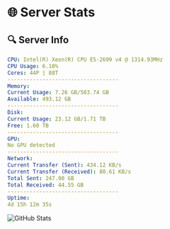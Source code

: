 # 🌐 Server Stats
## 🔍 Server Info
```yaml
CPU: Intel(R) Xeon(R) CPU E5-2699 v4 @ 1314.93MHz
CPU Usage: 6.10%
Cores: 44P | 88T
-----------------------------------
Memory:
Current Usage: 7.26 GB/503.74 GB
Available: 493.12 GB
-----------------------------------
Disk:
Current Usage: 23.12 GB/1.71 TB
Free: 1.60 TB
-----------------------------------
GPU:
No GPU detected
-----------------------------------
Network:
Current Transfer (Sent): 434.12 KB/s
Current Transfer (Received): 80.61 KB/s
Total Sent: 247.90 GB
Total Received: 44.55 GB
-----------------------------------
Uptime:
4d 15h 12m 35s
```
![GitHub Stats](https://img.shields.io/badge/Updated-2025-04-24_08:21:23-blue)